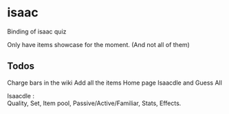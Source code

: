 # isaac
Binding of isaac quiz

Only have items showcase for the moment. (And not all of them)

## Todos   
Charge bars in the wiki
Add all the items
Home page
Isaacdle and Guess All  


Isaacdle :  
Quality, Set, Item pool, Passive/Active/Familiar, Stats, Effects.
